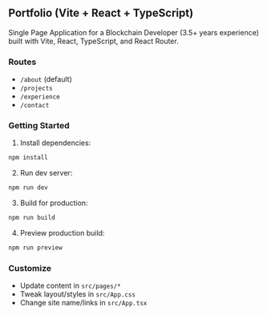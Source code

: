 ## Portfolio (Vite + React + TypeScript)

Single Page Application for a Blockchain Developer (3.5+ years experience) built with Vite, React, TypeScript, and React Router.

### Routes

- `/about` (default)
- `/projects`
- `/experience`
- `/contact`

### Getting Started

1. Install dependencies:

```bash
npm install
```

2. Run dev server:

```bash
npm run dev
```

3. Build for production:

```bash
npm run build
```

4. Preview production build:

```bash
npm run preview
```

### Customize

- Update content in `src/pages/*`
- Tweak layout/styles in `src/App.css`
- Change site name/links in `src/App.tsx`
